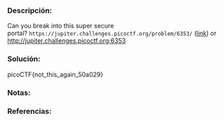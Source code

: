 ### Descripción: 
Can you break into this super secure portal? `https://jupiter.challenges.picoctf.org/problem/6353/` ([link](https://jupiter.challenges.picoctf.org/problem/6353/)) or http://jupiter.challenges.picoctf.org:6353
### Solución:
picoCTF{not_this_again_50a029}
### Notas:

### Referencias: